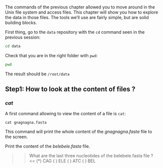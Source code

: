 
The commands of the previous chapter allowed you to move around in the Unix file system and access files. 
This chapter will show you how to explore the data in those files. 
The tools we’ll use are fairly simple, but are solid building blocks.

First thing, go to the `data` repository with the `cd` command seen in the previous session:

``` bash
cd data
```

Check that you are in the right folder with `pwd`:

```bash
pwd
```

The result should be `/root/data`

## Step1:  How to look at the content of files ?

###  *cat*

A first command allowing to view the content of a file is `cat`:

`cat gnagnagna.fasta`

This command will print the whole content of the _gnagnagna.fasta_ file to the screen.


Print the content of the _belebele.fasta_ file. 

>> What are the last three nucleotides of the belebele.fasta file ? <<
(*) CAG
( ) ELE
( ) ATC
( ) BEL


